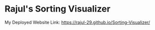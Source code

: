 # Rajul's Sorting Visualizer
My Deployed Website Link: https://rajul-29.github.io/Sorting-Visualizer/
 
